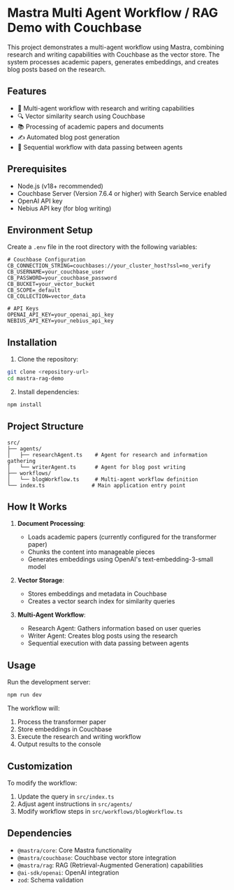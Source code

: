 # Mastra Multi Agent Workflow / RAG Demo with Couchbase

This project demonstrates a multi-agent workflow using Mastra, combining research and writing capabilities with Couchbase as the vector store. The system processes academic papers, generates embeddings, and creates blog posts based on the research.

## Features

- 🤖 Multi-agent workflow with research and writing capabilities
- 🔍 Vector similarity search using Couchbase
- 📚 Processing of academic papers and documents
- ✍️ Automated blog post generation
- 🔄 Sequential workflow with data passing between agents

## Prerequisites

- Node.js (v18+ recommended)
- Couchbase Server (Version 7.6.4 or higher) with Search Service enabled
- OpenAI API key
- Nebius API key (for blog writing)

## Environment Setup

Create a `.env` file in the root directory with the following variables:

```env
# Couchbase Configuration
CB_CONNECTION_STRING=couchbases://your_cluster_host?ssl=no_verify
CB_USERNAME=your_couchbase_user
CB_PASSWORD=your_couchbase_password
CB_BUCKET=your_vector_bucket
CB_SCOPE=_default
CB_COLLECTION=vector_data

# API Keys
OPENAI_API_KEY=your_openai_api_key
NEBIUS_API_KEY=your_nebius_api_key
```

## Installation

1. Clone the repository:
```bash
git clone <repository-url>
cd mastra-rag-demo
```

2. Install dependencies:
```bash
npm install
```

## Project Structure

```
src/
├── agents/
│   ├── researchAgent.ts    # Agent for research and information gathering
│   └── writerAgent.ts      # Agent for blog post writing
├── workflows/
│   └── blogWorkflow.ts     # Multi-agent workflow definition
└── index.ts               # Main application entry point
```

## How It Works

1. **Document Processing**:
   - Loads academic papers (currently configured for the transformer paper)
   - Chunks the content into manageable pieces
   - Generates embeddings using OpenAI's text-embedding-3-small model

2. **Vector Storage**:
   - Stores embeddings and metadata in Couchbase
   - Creates a vector search index for similarity queries

3. **Multi-Agent Workflow**:
   - Research Agent: Gathers information based on user queries
   - Writer Agent: Creates blog posts using the research
   - Sequential execution with data passing between agents

## Usage

Run the development server:
```bash
npm run dev
```

The workflow will:
1. Process the transformer paper
2. Store embeddings in Couchbase
3. Execute the research and writing workflow
4. Output results to the console

## Customization

To modify the workflow:
1. Update the query in `src/index.ts`
2. Adjust agent instructions in `src/agents/`
3. Modify workflow steps in `src/workflows/blogWorkflow.ts`

## Dependencies

- `@mastra/core`: Core Mastra functionality
- `@mastra/couchbase`: Couchbase vector store integration
- `@mastra/rag`: RAG (Retrieval-Augmented Generation) capabilities
- `@ai-sdk/openai`: OpenAI integration
- `zod`: Schema validation
